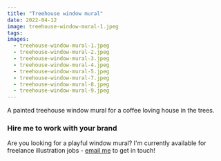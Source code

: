 ```yaml
---
title: "Treehouse window mural"
date: 2022-04-12
image: treehouse-window-mural-1.jpeg
tags:
images:
  - treehouse-window-mural-1.jpeg
  - treehouse-window-mural-2.jpeg
  - treehouse-window-mural-3.jpeg
  - treehouse-window-mural-4.jpeg
  - treehouse-window-mural-5.jpeg
  - treehouse-window-mural-7.jpeg
  - treehouse-window-mural-8.jpeg
  - treehouse-window-mural-9.jpeg
---
```


A painted treehouse window mural for a coffee loving house in the trees. 

### Hire me to work with your brand
Are you looking for a playful window mural? I'm currently available for freelance illustration jobs - [email me](mailto:vicky@vickyhughes.co.uk) to get in touch!
